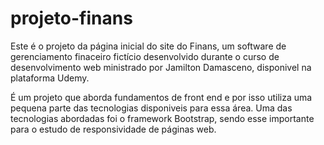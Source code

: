 # projeto-finans
Este é o projeto da página inicial do site do Finans, um software de gerenciamento finaceiro fictício desenvolvido durante o curso de desenvolvimento web ministrado por Jamilton Damasceno, disponivel na plataforma Udemy.

É um projeto que aborda fundamentos de front end e por isso utiliza uma pequena parte das tecnologias disponiveis para essa área. Uma das tecnologias abordadas foi o framework Bootstrap, sendo esse importante para o estudo de responsividade de páginas web.

